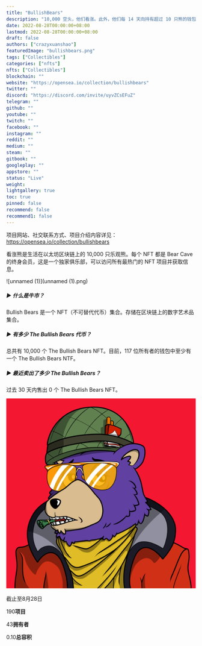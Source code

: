 ```yaml
---
title: "BullishBears"
description: "10,000 空头，他们看涨。此外，他们每 14 天向持有超过 10 只熊的钱包支付股息。"
date: 2022-08-28T00:00:00+08:00
lastmod: 2022-08-28T00:00:00+08:00
draft: false
authors: ["crazyxuanshao"]
featuredImage: "bullishbears.png"
tags: ["Collectibles"]
categories: ["nfts"]
nfts: ["Collectibles"]
blockchain: ""
website: "https://opensea.io/collection/bullishbears"
twitter: ""
discord: "https://discord.com/invite/uyvZCsEFuZ"
telegram: ""
github: ""
youtube: ""
twitch: ""
facebook: ""
instagram: ""
reddit: ""
medium: ""
steam: ""
gitbook: ""
googleplay: ""
appstore: ""
status: "Live"
weight: 
lightgallery: true
toc: true
pinned: false
recommend: false
recommend1: false
---
```

项目网站、社交联系方式、项目介绍内容详见：https://opensea.io/collection/bullishbears

看涨熊是生活在以太坊区块链上的 10,000 只乐观熊。每个 NFT 都是 Bear Cave 的终身会员，这是一个独家俱乐部，可以访问所有最热门的 NFT 项目并获取信息。

![unnamed (1)](unnamed (1).png)

##### ▶ 什么是牛市？

Bullish Bears 是一个 NFT（不可替代代币）集合。存储在区块链上的数字艺术品集合。

##### ▶ 有多少 The Bullish Bears 代币？

总共有 10,000 个 The Bullish Bears NFT。目前，117 位所有者的钱包中至少有一个 The Bullish Bears NTF。

##### ▶ 最近卖出了多少 The Bullish Bears？

过去 30 天内售出 0 个 The Bullish Bears NFT。

![unnamed](unnamed.png)

截止至8月28日

190**项目**

43**拥有者**

0.10**总容积**